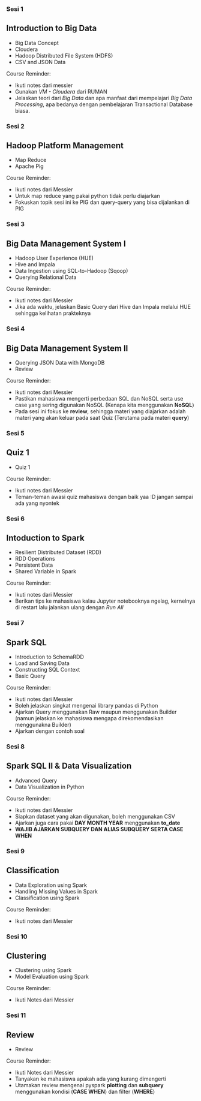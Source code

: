 ### Sesi 1
Introduction to Big Data
---
- Big Data Concept
- Cloudera
- Hadoop Distributed File System (HDFS)
- CSV and JSON Data

Course Reminder:
- Ikuti notes dari messier
- Gunakan *VM - Cloudera* dari RUMAN
- Jelaskan teori dari *Big Data* dan apa manfaat dari mempelajari *Big Data Processing*, apa bedanya dengan pembelajaran Transactional Database biasa. 


### Sesi 2
Hadoop Platform Management
---
- Map Reduce
- Apache Pig

Course Reminder:
- Ikuti notes dari Messier
- Untuk map reduce yang pakai python tidak perlu diajarkan
- Fokuskan topik sesi ini ke PIG dan query-query yang bisa dijalankan di PIG


### Sesi 3
Big Data Management System I
---
- Hadoop User Experience (HUE)
- Hive and Impala
- Data Ingestion using SQL-to-Hadoop (Sqoop)
- Querying Relational Data

Course Reminder:
- Ikuti notes dari Messier
- Jika ada waktu, jelaskan Basic Query dari Hive dan Impala melalui HUE sehingga kelihatan prakteknya

### Sesi 4
Big Data Management System II
---
- Querying JSON Data with MongoDB
- Review

Course Reminder:
- Ikuti notes dari Messier
- Pastikan mahasiswa mengerti perbedaan SQL dan NoSQL serta use case yang sering digunakan NoSQL (Kenapa kita menggunakan **NoSQL**)
- Pada sesi ini fokus ke **review**, sehingga materi yang diajarkan adalah materi yang akan keluar pada saat Quiz (Terutama pada materi **query**)


### Sesi 5
Quiz 1
---
- Quiz 1

Course Reminder:
- Ikuti notes dari Messier
- Teman-teman awasi quiz mahasiswa dengan baik yaa :D jangan sampai ada yang nyontek


### Sesi 6
Intoduction to Spark
---
- Resilient Distributed Dataset (RDD)
- RDD Operations
- Persistent Data
- Shared Variable in Spark

Course Reminder:
- Ikuti notes dari Messier
- Berikan tips ke mahasiswa kalau Jupyter notebooknya ngelag, kernelnya di restart lalu jalankan ulang dengan *Run All*


### Sesi 7
Spark SQL
---
- Introduction to SchemaRDD
- Load and Saving Data
- Constructing SQL Context
- Basic Query

Course Reminder:
- Ikuti notes dari Messier
- Boleh jelaskan singkat mengenai library pandas di Python
- Ajarkan Query menggunakan Raw maupun menggunakan Builder (namun jelaskan ke mahasiswa mengapa direkomendasikan menggunakna Builder)
- Ajarkan dengan contoh soal

### Sesi 8
Spark SQL II & Data Visualization
---
- Advanced Query
- Data Visualization in Python

Course Reminder:
- Ikuti notes dari Messier
- Siapkan dataset yang akan digunakan, boleh menggunakan CSV
- Ajarkan juga cara pakai **DAY MONTH YEAR** menggunakan **to_date** 
- **WAJIB AJARKAN SUBQUERY DAN ALIAS SUBQUERY SERTA CASE WHEN**


### Sesi 9
Classification
---
- Data Exploration using Spark
- Handling Missing Values in Spark
- Classification using Spark

Course Reminder:
- Ikuti notes dari Messier


### Sesi 10
Clustering
---
- Clustering using Spark
- Model Evaluation using Spark

Course Reminder:
- Ikuti Notes dari Messier


### Sesi 11
Review
---
- Review

Course Reminder:
- Ikuti Notes dari Messier
- Tanyakan ke mahasiswa apakah ada yang kurang dimengerti
- Utamakan review mengenai pyspark **plotting** dan **subquery** menggunakan kondisi (**CASE WHEN**) dan filter (**WHERE**)


